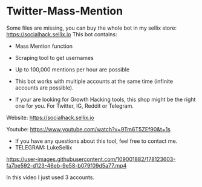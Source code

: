 # Twitter-Mass-Mention
Some files are missing, you can buy the whole bot in my sellix store: https://socialhack.sellix.io 
This bot contains:
- Mass Mention function
- Scraping tool to get usernames
- Up to 100,000 mentions per hour are possible  
- This bot works with multiple accounts at the same time (infinite accounts are possible).  

- If your are looking for Growth Hacking tools, this shop might be the right one for you. For Twitter, IG, Reddit or Telegram.

Website: https://socialhack.sellix.io

Youtube: https://www.youtube.com/watch?v=9Tm6T5ZEf90&t=1s

- If you have any questions about this tool, feel free to contact me.
- TELEGRAM: LukeSellix

https://user-images.githubusercontent.com/109001882/178123603-fa7be592-d123-46eb-9e58-b079f09d5a77.mp4

In this video I just used 3 accounts.
